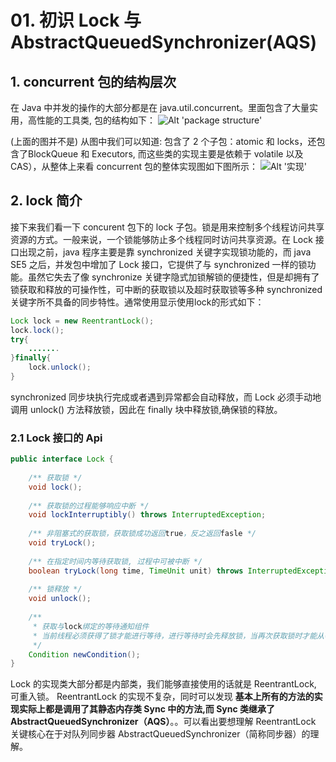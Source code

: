 # 01. 初识 Lock 与 AbstractQueuedSynchronizer(AQS)

## 1. concurrent 包的结构层次
在 Java 中并发的操作的大部分都是在 java.util.concurrent。里面包含了大量实用，高性能的工具类, 包的结构如下：
![Alt 'package structure'](https://s2.ax1x.com/2020/02/28/3BEDeI.png)  

(上面的图并不是) 从图中我们可以知道: 包含了 2 个子包：atomic 和 locks，还包含了BlockQueue 和 Executors, 而这些类的实现主要是依赖于 volatile 以及 CAS），从整体上来看 concurrent 包的整体实现图如下图所示：
![Alt '实现'](https://s2.ax1x.com/2020/02/28/3BmZnJ.png)

## 2. lock 简介
接下来我们看一下 concurent 包下的 lock 子包。锁是用来控制多个线程访问共享资源的方式。一般来说，一个锁能够防止多个线程同时访问共享资源。在 Lock 接口出现之前，java 程序主要是靠 synchronized 关键字实现锁功能的，而 java SE5 之后，并发包中增加了 Lock 接口，它提供了与 synchronized 一样的锁功能。虽然它失去了像 synchronize 关键字隐式加锁解锁的便捷性，但是却拥有了锁获取和释放的可操作性，可中断的获取锁以及超时获取锁等多种 synchronized 关键字所不具备的同步特性。通常使用显示使用lock的形式如下：
```java
Lock lock = new ReentrantLock();
lock.lock();
try{
	.......
}finally{
	lock.unlock();
}
```
synchronized 同步块执行完成或者遇到异常都会自动释放，而 Lock 必须手动地调用 unlock() 方法释放锁，因此在 finally 块中释放锁,确保锁的释放。

### 2.1 Lock 接口的 Api
```java
public interface Lock {
    
    /** 获取锁 */
    void lock();
    
    /** 获取锁的过程能够响应中断 */
    void lockInterruptibly() throws InterruptedException;
    
    /** 非阻塞式的获取锁，获取锁成功返回true，反之返回fasle */
    void tryLock();
    
    /** 在指定时间内等待获取锁, 过程中可被中断 */
    boolean tryLock(long time, TimeUnit unit) throws InterruptedException;
    
    /** 锁释放 */
    void unlock();
    
    /** 
     * 获取与lock绑定的等待通知组件
     * 当前线程必须获得了锁才能进行等待，进行等待时会先释放锁，当再次获取锁时才能从等待中返回
     */
    Condition newCondition();
}
```

Lock 的实现类大部分都是内部类，我们能够直接使用的话就是 ReentrantLock, 可重入锁。
ReentrantLock 的实现不复杂，同时可以发现 **基本上所有的方法的实现实际上都是调用了其静态内存类 Sync 中的方法,而 Sync 类继承了 AbstractQueuedSynchronizer（AQS）**。。可以看出要想理解 ReentrantLock 关键核心在于对队列同步器 AbstractQueuedSynchronizer（简称同步器）的理解。
